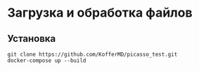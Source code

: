 # Загрузка и обработка файлов

## Установка
```
git clone https://github.com/KofferMD/picasso_test.git
docker-compose up --build
```
